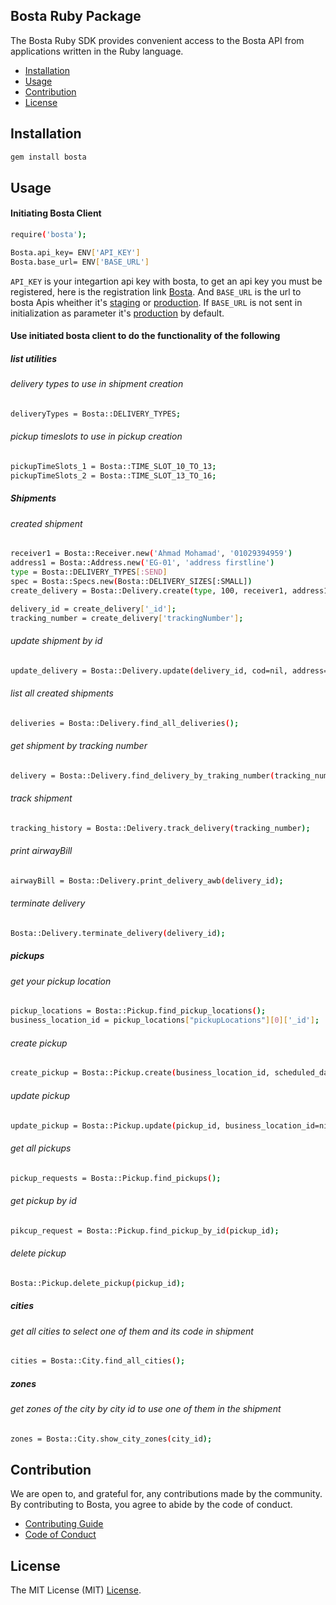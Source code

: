 ## Bosta Ruby Package
The Bosta Ruby SDK provides convenient access to the Bosta API from applications written in the Ruby language.

- [Installation](#installation)
- [Usage](#usage)
- [Contribution](#contribution)
- [License](#license)

## Installation

```bash
gem install bosta
```

## Usage

#### Initiating Bosta Client
```bash
require('bosta');

Bosta.api_key= ENV['API_KEY']
Bosta.base_url= ENV['BASE_URL']
```

`API_KEY` is your integartion api key with bosta, to get an api key you must be registered, here is the registration link [Bosta](https://business.bosta.co/signup). And `BASE_URL` is the url to bosta Apis wheither it's [staging](https://stg-app.bosta.co) or [production](https://app.bosta.co). If `BASE_URL` is not sent in initialization as parameter it's [production](https://app.bosta.co) by default.

#### Use initiated bosta client to do the functionality of the following

##### list utilities

###### delivery types to use in shipment creation
```bash
deliveryTypes = Bosta::DELIVERY_TYPES;
```
###### pickup timeslots to use in pickup creation
```bash
pickupTimeSlots_1 = Bosta::TIME_SLOT_10_TO_13;
pickupTimeSlots_2 = Bosta::TIME_SLOT_13_TO_16;
```

##### Shipments
###### created shipment
```bash
receiver1 = Bosta::Receiver.new('Ahmad Mohamad', '01029394959')
address1 = Bosta::Address.new('EG-01', 'address firstline')
type = Bosta::DELIVERY_TYPES[:SEND]
spec = Bosta::Specs.new(Bosta::DELIVERY_SIZES[:SMALL])
create_delivery = Bosta::Delivery.create(type, 100, receiver1, address1,  spec)

delivery_id = create_delivery['_id'];
tracking_number = create_delivery['trackingNumber'];
```
###### update shipment by id
```bash
update_delivery = Bosta::Delivery.update(delivery_id, cod=nil, address= nil, receiver = nil, business_reference=nil, webhook_url=nil, notes=nil);
```
###### list all created shipments
```bash
deliveries = Bosta::Delivery.find_all_deliveries();
```
###### get shipment by tracking number
```bash
delivery = Bosta::Delivery.find_delivery_by_traking_number(tracking_number);
```
###### track shipment
```bash
tracking_history = Bosta::Delivery.track_delivery(tracking_number);
```
###### print airwayBill
```bash
airwayBill = Bosta::Delivery.print_delivery_awb(delivery_id);
```
###### terminate delivery
```bash
Bosta::Delivery.terminate_delivery(delivery_id);
```

##### pickups
###### get your pickup location
```bash
pickup_locations = Bosta::Pickup.find_pickup_locations();
business_location_id = pickup_locations["pickupLocations"][0]['_id'];
```
###### create pickup
```bash
create_pickup = Bosta::Pickup.create(business_location_id, scheduled_date, scheduled_time_slot, contact_person);
```
###### update pickup
```bash
update_pickup = Bosta::Pickup.update(pickup_id, business_location_id=nil, scheduled_date=nil, scheduled_time_slot=nil, contact_person=nil, notes=nil);
```
###### get all pickups
```bash
pickup_requests = Bosta::Pickup.find_pickups();
```
###### get pickup by id
```bash
pikcup_request = Bosta::Pickup.find_pickup_by_id(pickup_id);
```
###### delete pickup
```bash
Bosta::Pickup.delete_pickup(pickup_id);
```

##### cities
###### get all cities to select one of them and its code in shipment
```bash
cities = Bosta::City.find_all_cities();
```

##### zones
###### get zones of the city by city id to use one of them in the shipment
```bash
zones = Bosta::City.show_city_zones(city_id);
```

## Contribution

We are open to, and grateful for, any contributions made by the community.
By contributing to Bosta, you agree to abide by the code of conduct.
- [Contributing Guide](CONTRIBUTING.md) 
- [Code of Conduct](CODE_OF_CONDUCT.md)

## License

The MIT License (MIT) [License](LICENSE).
